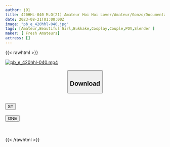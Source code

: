 ```yaml
---
author: j91
title: 420HHL-040 M.O(21) Amateur Hoi Hoi Lover/Amateur/Gonzo/Documentary/Personal Photography/Beautiful Girl/Cosplay/Beautiful Breasts (Moeka Marui)
date: 2023-08-21T01:00:00Z
image: "pb_e_420hhl-040.jpg"
tags: [Amateur,Beautiful Girl,Bukkake,Cosplay,Couple,POV,Slender ]
maker: [ Fresh Amateurs]
actress: []
---
```



{{< rawhtml >}}

<div class="video" data-videoid="2z27jqGAgyuZgg0">
    <a href="javascript:;">
        <img src="https://my.j91.asia/posts/pb_e_420hhl-040/pb_e_420hhl-040.jpg" width="WIDTH" height="HEIGHT" alt="pb_e_420hhl-040.mp4" loading="lazy">
    </a>
</div>

<script type="text/javascript" src="https://j91.asia/asset/on-demand-st.js"></script>

<br>
  <link rel="stylesheet" href="https://j91.asia/asset/bs5.css">
  
  <center>
  <button class="btn btn-primary" type="button" data-bs-toggle="collapse" data-bs-target=".multi-collapse" aria-expanded="false" aria-controls="multiCollapseExample1 multiCollapseExample2"><h2>Download</h2></button></center>
</p>
<div class="row">
  <div class="col">
    <div class="collapse multi-collapse" id="multiCollapseExample1">
      <div class="card card-body">
	      	      <br>
<div class="buttons">  
<a href="https://streamtape.to/v/2z27jqGAgyuZgg0"><button class="btn-hover color-3"><i class="fa fa-download"></i> ST</button></a></div>
    </div>
  </div>
</div>
  <div class="col">
    <div class="collapse multi-collapse" id="multiCollapseExample2">
      <div class="card card-body">
	      <br>
<div class="buttons">
    <a href="https://oneupload.to/fm3htx4jb6i8"><button class="btn-hover color-9"><i class="fa fa-download"></i> ONE</button></a></div>
<br><br>
      </div>
    </div>
  </div>
</div>

{{< /rawhtml >}}